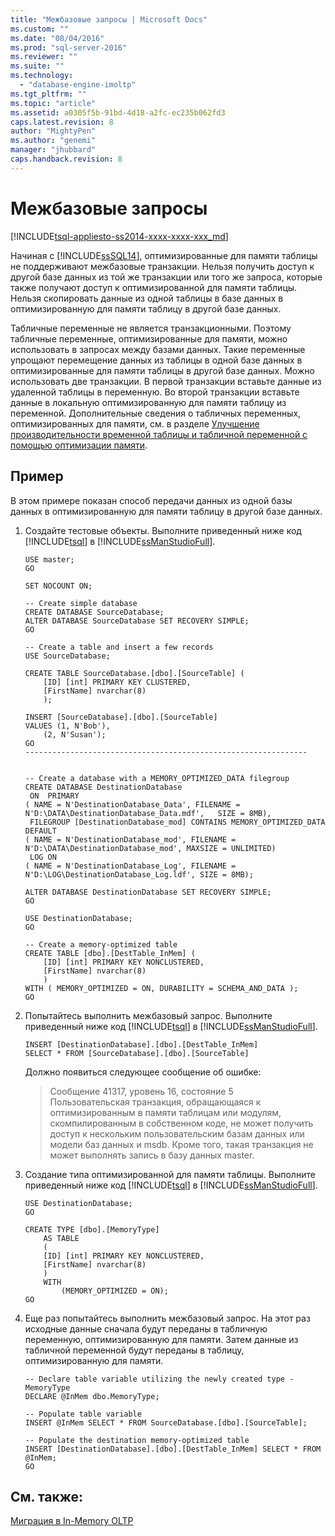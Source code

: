 ```yaml
---
title: "Межбазовые запросы | Microsoft Docs"
ms.custom: ""
ms.date: "08/04/2016"
ms.prod: "sql-server-2016"
ms.reviewer: ""
ms.suite: ""
ms.technology: 
  - "database-engine-imoltp"
ms.tgt_pltfrm: ""
ms.topic: "article"
ms.assetid: a0305f5b-91bd-4d18-a2fc-ec235b062fd3
caps.latest.revision: 8
author: "MightyPen"
ms.author: "genemi"
manager: "jhubbard"
caps.handback.revision: 8
---
```

# Межбазовые запросы
[!INCLUDE[tsql-appliesto-ss2014-xxxx-xxxx-xxx_md](../../includes/tsql-appliesto-ss2014-xxxx-xxxx-xxx-md.md)]

  Начиная с [!INCLUDE[ssSQL14](../../includes/sssql14-md.md)], оптимизированные для памяти таблицы не поддерживают межбазовые транзакции. Нельзя получить доступ к другой базе данных из той же транзакции или того же запроса, которые также получают доступ к оптимизированной для памяти таблицы. Нельзя скопировать данные из одной таблицы в базе данных в оптимизированную для памяти таблицу в другой базе данных.  
  
 Табличные переменные не является транзакционными. Поэтому табличные переменные, оптимизированные для памяти, можно использовать в запросах между базами данных. Такие переменные упрощают перемещение данных из таблицы в одной базе данных в оптимизированные для памяти таблицы в другой базе данных. Можно использовать две транзакции. В первой транзакции вставьте данные из удаленной таблицы в переменную. Во второй транзакции вставьте данные в локальную оптимизированную для памяти таблицу из переменной.  Дополнительные сведения о табличных переменных, оптимизированных для памяти, см. в разделе [Улучшение производительности временной таблицы и табличной переменной с помощью оптимизации памяти](../../relational-databases/in-memory-oltp/faster-temp-table-and-table-variable-by-using-memory-optimization.md).
  
## Пример
В этом примере показан способ передачи данных из одной базы данных в оптимизированную для памяти таблицу в другой базе данных.

1. Создайте тестовые объекты.  Выполните приведенный ниже код [!INCLUDE[tsql](../../includes/tsql-md.md)] в [!INCLUDE[ssManStudioFull](../../includes/ssmanstudiofull-md.md)].  

    ```tsql
    USE master;
    GO
    
    SET NOCOUNT ON;
    
    -- Create simple database
    CREATE DATABASE SourceDatabase;
    ALTER DATABASE SourceDatabase SET RECOVERY SIMPLE;
    GO

    -- Create a table and insert a few records
    USE SourceDatabase;
    
    CREATE TABLE SourceDatabase.[dbo].[SourceTable] (
        [ID] [int] PRIMARY KEY CLUSTERED,
        [FirstName] nvarchar(8)
        );
    
    INSERT [SourceDatabase].[dbo].[SourceTable]
    VALUES (1, N'Bob'),
        (2, N'Susan');
    GO
    ---------------------------------------------------------------


    -- Create a database with a MEMORY_OPTIMIZED_DATA filegroup
    CREATE DATABASE DestinationDatabase
     ON  PRIMARY 
    ( NAME = N'DestinationDatabase_Data', FILENAME = N'D:\DATA\DestinationDatabase_Data.mdf',   SIZE = 8MB), 
     FILEGROUP [DestinationDatabase_mod] CONTAINS MEMORY_OPTIMIZED_DATA  DEFAULT
    ( NAME = N'DestinationDatabase_mod', FILENAME = N'D:\DATA\DestinationDatabase_mod', MAXSIZE = UNLIMITED)
     LOG ON 
    ( NAME = N'DestinationDatabase_Log', FILENAME = N'D:\LOG\DestinationDatabase_Log.ldf', SIZE = 8MB);
    
    ALTER DATABASE DestinationDatabase SET RECOVERY SIMPLE;
    GO
    
    USE DestinationDatabase;
    GO

    -- Create a memory-optimized table
    CREATE TABLE [dbo].[DestTable_InMem] (
        [ID] [int] PRIMARY KEY NONCLUSTERED,
        [FirstName] nvarchar(8)
        )
    WITH ( MEMORY_OPTIMIZED = ON, DURABILITY = SCHEMA_AND_DATA );
    GO
    ```

2.  Попытайтесь выполнить межбазовый запрос. Выполните приведенный ниже код [!INCLUDE[tsql](../../includes/tsql-md.md)] в [!INCLUDE[ssManStudioFull](../../includes/ssmanstudiofull-md.md)].
  
    ```tsql  
    INSERT [DestinationDatabase].[dbo].[DestTable_InMem]
    SELECT * FROM [SourceDatabase].[dbo].[SourceTable]
    ```  

    Должно появиться следующее сообщение об ошибке:
    > Сообщение 41317, уровень 16, состояние 5  
    > Пользовательская транзакция, обращающаяся к оптимизированным в памяти таблицам или модулям, скомпилированным в собственном коде, не может получить доступ к нескольким пользовательским базам данных или модели баз данных и msdb. Кроме того, такая транзакция не может выполнять запись в базу данных master.

3.  Создание типа оптимизированной для памяти таблицы.  Выполните приведенный ниже код [!INCLUDE[tsql](../../includes/tsql-md.md)] в [!INCLUDE[ssManStudioFull](../../includes/ssmanstudiofull-md.md)].

    ```tsql
    USE DestinationDatabase;
    GO
    
    CREATE TYPE [dbo].[MemoryType]  
        AS TABLE  
        (  
        [ID] [int] PRIMARY KEY NONCLUSTERED,
        [FirstName] nvarchar(8)
        )  
        WITH  
            (MEMORY_OPTIMIZED = ON);  
    GO
    ```

4.  Еще раз попытайтесь выполнить межбазовый запрос.  На этот раз исходные данные сначала будут переданы в табличную переменную, оптимизированную для памяти.  Затем данные из табличной переменной будут переданы в таблицу, оптимизированную для памяти.
    ```tsql
    -- Declare table variable utilizing the newly created type - MemoryType
    DECLARE @InMem dbo.MemoryType;
    
    -- Populate table variable
    INSERT @InMem SELECT * FROM SourceDatabase.[dbo].[SourceTable];
    
    -- Populate the destination memory-optimized table
    INSERT [DestinationDatabase].[dbo].[DestTable_InMem] SELECT * FROM @InMem;
    GO 
    ```
   
## См. также:  
 [Миграция в In-Memory OLTP](../../relational-databases/in-memory-oltp/migrating-to-in-memory-oltp.md)  
  
  